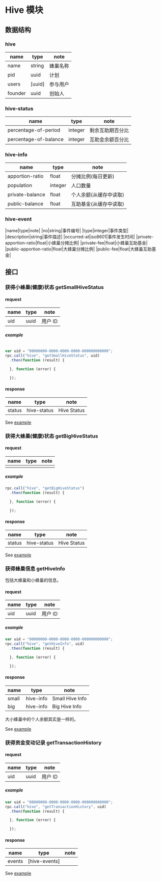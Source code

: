 # Hive 模块

## 数据结构

### hive

|name|type|note|
|----|----|----|
|name|string|蜂巢名称|
|pid|uuid|计划|
|users|[uuid]|参与用户|
|founder|uuid|创始人|

### hive-status

|name|type|note|
|----|----|----|
|percentage-of-period|integer|剩余互助期百分比|
|percentage-of-balance|integer|互助金余额百分比|

### hive-info

|name|type|note|
|----|----|----|
|apportion-ratio|float|分摊比例(每日更新)|
|population|integer|人口数量|
|private-balance|float|个人余额(从缓存中读取)|
|public-balance|float|互助基金(从缓存中读取)|

### hive-event

|name|type|note|
|no|string|事件编号|
|type|integer|事件类型|
|description|string|事件描述|
|occurred-at|iso8601|事件发生时间|
|private-apportion-ratio|float|小蜂巢分摊比例|
|private-fee|float|小蜂巢互助基金|
|public-apportion-ratio|float|大蜂巢分摊比例|
|public-fee|float|大蜂巢互助基金|

## 接口

### 获得小蜂巢(健康)状态 getSmallHiveStatus

#### request

|name|type|note|
|----|----|----|
|uid|uuid|用户 ID|

##### example

```javascript

var uid = "00000000-0000-0000-0000-000000000000";
rpc.call("hive", "getSmallHiveStatus", uid)
  .then(function (result) {

  }, function (error) {

  });
```

#### response

|name|type|note|
|----|----|----|
|status|hive-status|Hive Status|

See [example](../data/hive/getSmallHiveStatus.json)

### 获得大蜂巢(健康)状态 getBigHiveStatus

#### request

|name|type|note|
|----|----|----|
||||

##### example

```javascript
rpc.call("hive", "getBigHiveStatus")
  .then(function (result) {

  }, function (error) {

  });
```

#### response

|name|type|note|
|----|----|----|
|status|hive-status|Hive Status|

See [example](../data/hive/getBigHiveStatus.json)

### 获得蜂巢信息 getHiveInfo

包括大蜂巢和小蜂巢的信息。

#### request

|name|type|note|
|----|----|----|
|uid|uuid|用户 ID|

##### example

```javascript
var uid = "00000000-0000-0000-0000-000000000000";
rpc.call("hive", "getHiveInfo", uid)
  .then(function (result) {

  }, function (error) {

  });
```

#### response

|name|type|note|
|----|----|----|
|small|hive-info|Small Hive Info|
|big|hive-info|Big Hive Info|

大小蜂巢中的个人余额其实是一样的。

See [example](../data/hive/getHiveInfo.json)

### 获得资金变动记录 getTransactionHistory

#### request

|name|type|note|
|----|----|----|
|uid|uuid|用户 ID|

##### example

```javascript
var uid = "00000000-0000-0000-0000-000000000000";
rpc.call("hive", "getTransactionHistory", uid)
  .then(function (result) {

  }, function (error) {

  });
```

#### response

|name|type|note|
|----|----|----|
|events|[hive-events]||

See [example](../data/hive/getTransactionHistory.json)
